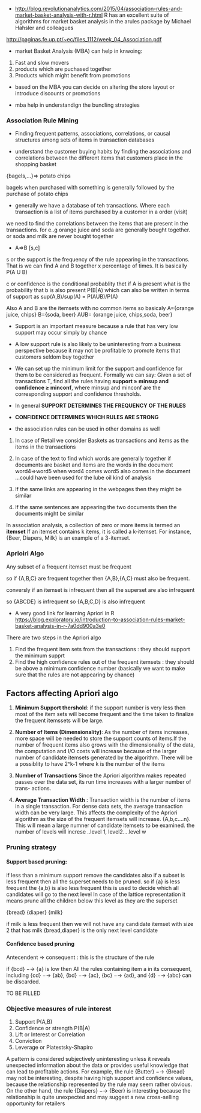 
* http://blog.revolutionanalytics.com/2015/04/association-rules-and-market-basket-analysis-with-r.html
R has an excellent suite of algorithms for market basket analysis in the arules package by Michael Hahsler and colleagues

http://paginas.fe.up.pt/~ec/files_1112/week_04_Association.pdf
* market Basket Analysis (MBA) can help in knwoing:
1. Fast and slow movers
2. products which are puchased together
3. Products which might benefit from promotions


* based on the MBA you can decide on altering the store layout or introduce discounts or promotions

* mba help in understandign the bundling strategies

### Association Rule Mining

* Finding frequent patterns, associations, correlations, or causal structures among sets of items in transaction databases

* understand the customer buying habits by finding the associations and correlations between the different items that customers place in the shopping basket


{bagels,...}=> potato chips

bagels when purchased with something is generally followed by the purchase of potato chips


* generally we have a database of teh transactions. Where each transaction is a list of items purchased by a customer in a order (visit)

we need to find the correlations between the items that are present in the transactions. for e..g orange juice and soda are generally bought together. 
or soda and milk are never bought together

* A=>B [s,c]

s or the support is the frequency of the rule appearing in the transactions. That is we can find A and B together x percentage of times. 
It is basically P(A U B)

c or confidence is the conditional probablity thet if A is present what is the probability that b is also present
P(B|A) which can also be written in terms of support as sup(A,B)/sup(A) = P(AUB)/P(A)

Also A and B are the itemsets with no common items
so basicaly A={orange juice, chips}
B={soda, beer}
AUB= {orange juice, chips,soda, beer}

* Support is an important measure because a rule that has very low support may occur simply by chance

* A low support rule is also likely to be uninteresting from a business perspective because it may not be profitable to promote items that customers seldom buy together



* We can set up the minimum limit for the support and confidence for them to be considered as frequent. Formally we can say:
Given a set of transactions T, find all the rules having **support ≥ minsup and confidence ≥ minconf**, where minsup and minconf are the corresponding support and confidence thresholds.


* In general 
**SUPPORT DETERMINES THE FREQUENCY OF THE RULES**

* **CONFIDENCE DETERMINES WHICH RULES ARE STRONG**


* the association rules can be used in other domains as well 
1. In case of Retail we consider Baskets as transactions and items as the items in the transactions
2. In case of the text to find which words are generally together
 if documents are basket and items  are the words in the document
 word4=>word5
 when word4 comes word5 also comes in the document ...could have been used for the lube oil kind of analysis

3. If the same links are appearing in the webpages then they might be similar

4. If the same sentences are appearing the two documents then the documents might be similar



In association analysis, a collection of zero or more items is termed an **itemset**
If an itemset contains k items, it is called a k-itemset. For instance, {Beer, Diapers, Milk} is an example of a 3-itemset.


### Aprioiri Algo

Any subset of a frequent itemset must be frequent

so if {A,B,C} are frequent together then {A,B},{A,C} must also be frequent.

conversly if an itemset is infrequent then all the superset are also infrequent

so {ABCDE} is infrequent so {A,B,C,D} is also infrequent


* A very good link for learning Apriori in R https://blog.exploratory.io/introduction-to-association-rules-market-basket-analysis-in-r-7a0dd900a3e0

There are two steps in the Apriori algo
1. Find the frequent item sets from the transactions : they should support the minimum supprt
2. Find the high confidence rules out of the frequent itemsets : they should be above a minimum confidence number (basically we want to make sure that the rules are not appearing by chance)



## Factors affecting Apriori algo
1. **Minimum Support thershold**: if the support number is very less then most of the item sets will become frequent and the time taken to finalize the frequent itemssets will be large. 


2. **Number of Items (Dimensionality)**: As the number of items increases, more space will be needed to store the support counts of items.If the number of frequent items also grows with the dimensionality of the data, the computation and I/O costs will increase because of the larger number of candidate itemsets generated by the algorithm. 
There will be a possiblity to have 2^k-1 where k is the number of the items

3. **Number of Transactions** Since the Apriori algorithm makes repeated passes over the data set, its run time increases with a larger number of trans- actions.

4. **Average Transaction Width** : Transaction width is the number of items in a single transaction. 
For dense data sets, the average transaction width can be very large. This affects the complexity of the Apriori algorithm as the size of the frequent itemsets will increase. {A,b,c....n}. This will mean a large numner of candidate itemsets to be examined. the number of levels will increse ..level 1, level2....level w



### Pruning strategy

#### Support based pruning: 
if less than a minimum support remove the candidates
also if a subset is less frequent then all the superset needs to be pruned. so if {a} is less frequent the {a,b} is also less frequent
this is used to decide which all candidates will go to the next level
In case of the lattice representation it means prune all the children below this level as they are the superset

{bread}
{diaper}
{milk}

if milk is less frequent then we will not have any candidate itemset with size 2 that has milk
{bread,diaper} is the only next level candidate


#### Confidence based pruning

Antecendent => consequent : this is the structure of the rule

if {bcd} −→ {a} is low then
All the rules containing item a in its consequent, including {cd} −→ {ab}, {bd} −→ {ac}, {bc} −→ {ad}, and {d} −→ {abc} can be discarded.






TO BE FILLED



### Objective measures of rule interest
1. Support P(A,B)
2. Confidence or strength  P(B|A)
3. Lift or Interest or Correlation
4. Conviction
5. Leverage or Piatestsky-Shapiro


A pattern is considered subjectively uninteresting unless it reveals unexpected information about the data or provides useful knowledge that can lead to profitable actions.
For example, the rule {Butter} −→ {Bread} may not be interesting, despite having high support and confidence values, because the relationship represented by the rule may seem rather obvious. 
On the other hand, the rule {Diapers} −→ {Beer} is interesting because the relationship is quite unexpected and may suggest a new cross-selling opportunity for retailers


